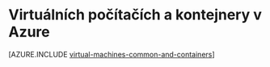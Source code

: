 <properties 
    pageTitle="Virtuálních počítačích a kontejnery | Microsoft Azure" 
    description="Popisuje virtuálních počítačích, Docker a Linux kontejnery a jejich použití ve skupinách a jednotlivá pole v Azure, včetně výhody každého a scénáře, ve kterých se každý přístup funguje dobře." 
    services="virtual-machines-linux" 
    documentationCenter="virtual-machines" 
    authors="squillace" 
    manager="timlt"
    tags="azure-resource-manager,azure-service-management" 
/>
    

<tags 
    ms.service="virtual-machines-linux" 
    ms.devlang="na" 
    ms.topic="article" 
    ms.tgt_pltfrm="vm-linux"
    ms.workload="infrastructure" 
    ms.date="08/23/2016" 
    ms.author="rasquill" 
/>


# <a name="virtual-machines-and-containers-in-azure"></a>Virtuálních počítačích a kontejnery v Azure

[AZURE.INCLUDE [virtual-machines-common-and-containers](../../includes/virtual-machines-common-containers.md)]
